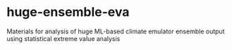 # huge-ensemble-eva
Materials for analysis of huge ML-based climate emulator ensemble output using statistical extreme value analysis

